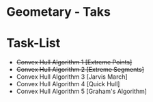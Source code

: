 # Geometary - Taks


# Task-List

- ~~Convex Hull Algorithm 1 [Extreme Points]~~
- ~~Convex Hull Algorithm 2 [Extreme Segments]~~
- Convex Hull Algorithm 3 [Jarvis March]
- Convex Hull Algorithm 4 [Quick Hull]
- Convex Hull Algorithm 5 [Graham's Algorithm]